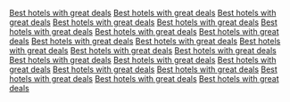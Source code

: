 <a href="https://maps.google.hu/url?q=https://sunvilla.in">Best hotels with great deals</a>
<a href="https://images.google.ht/url?q=https://sunvilla.in">Best hotels with great deals</a>
<a href="https://maps.google.ht/url?q=https://sunvilla.in">Best hotels with great deals</a>
<a href="https://www.google.co.uz/url?q=https://sunvilla.in/">Best hotels with great deals</a>
<a href="https://images.google.co.uz/url?q=https://sunvilla.in">Best hotels with great deals</a>
<a href="https://images.google.com.mm/url?q=https://sunvilla.in">Best hotels with great deals</a>
<a href="https://maps.google.dj/url?q=https://sunvilla.in">Best hotels with great deals</a>
<a href="https://images.google.kg/url?q=https://sunvilla.in">Best hotels with great deals</a>
<a href="https://maps.google.kg/url?q=https://sunvilla.in">Best hotels with great deals</a>
<a href="https://maps.google.im/url?q=https://sunvilla.in">Best hotels with great deals</a>
<a href="https://images.google.la/url?q=https://sunvilla.in">Best hotels with great deals</a>
<a href="https://maps.google.co.mz/url?q=https://sunvilla.in">Best hotels with great deals</a>
<a href="https://maps.google.hu/url?q=https://sunvilla.in">Best hotels with great deals</a>
<a href="https://images.google.ht/url?q=https://sunvilla.in">Best hotels with great deals</a>
<a href="https://maps.google.ht/url?q=https://sunvilla.in">Best hotels with great deals</a>
<a href="https://maps.google.hu/url?q=https://sunvilla.in">Best hotels with great deals</a>
<a href="https://images.google.ht/url?q=https://sunvilla.in">Best hotels with great deals</a>
<a href="https://maps.google.ht/url?q=https://sunvilla.in">Best hotels with great deals</a>
<a href="https://www.google.co.uz/url?q=https://sunvilla.in/">Best hotels with great deals</a>
<a href="https://images.google.co.uz/url?q=https://sunvilla.in">Best hotels with great deals</a>
<a href="https://images.google.fi/url?q=https://sunvilla.in/">Best hotels with great deals</a>
